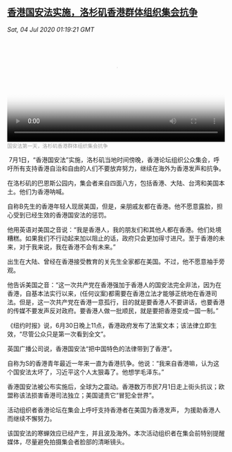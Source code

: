<!--1593826884000-->
[香港国安法实施，洛杉矶香港群体组织集会抗争](https://www.voachinese.com/a/la-for-hk-on-july-1st-2020/5488552.html)
------

<div><i>Sat, 04 Jul 2020 01:19:21 GMT</i></div><video poster="https://images.weserv.nl?url=gdb.voanews.com/bfae8fd7-8199-4cd1-8b5d-291adab4e4fa_tv_r1_s_w900.jpg" src="https://av.voanews.com/Videoroot/Pangeavideo/2020/07/b/bf/bfae8fd7-8199-4cd1-8b5d-291adab4e4fa_240p.mp4" style="width:100%" controls></video><div><small style="color: #999;">国安法第一天，洛杉矶香港群体组织集会抗争</small></div><p> 7月1日，“香港国安法”实施，洛杉矶当地时间傍晚，香港论坛组织公众集会，呼吁所有支持香港自治和自由的人们不要放弃努力，继续在海外为香港发声和抗争。</p><p>在洛杉矶的巴恩斯公园内，集会者来自四面八方，包括香港、大陆、台湾和美国本土。他们为香港呐喊。</p><p>自称B先生的香港年轻人现居美国，但是，亲朋戚友都在香港。他不愿意露脸，担心受到已经生效的香港国安法的惩罚。</p><p>他用英语对美国之音说：“我是香港人，我的朋友们和其他人都在香港。他们处境糟糕。如果我们不行动起来加以阻止的话，政府只会更加得寸进尺。至于香港的未来，对于我来说，我在香港不会有未来。”</p><p>出生在大陆、曾经在香港接受教育的关先生全家都在美国。不过，他不愿意袖手旁观。</p><p>他告诉美国之音：“这一次共产党在香港强加于香港人的国安法完全非法，因为在香港，自基本法实行以来，(任何议案)都需要在香港立法才能够正统地在香港司法。但是，这一次共产党在香港一意孤行，目的就是要香港人不要讲话，也要香港的传媒不要发声反对政府。要香港人做一批顺民，就是要把香港变成一国一制。”</p><p>《纽约时报》说，6月30日晚上11点，香港政府发布了法案文本；该法律立即生效，“尽管公众只是第一次看到全文”。</p><p>英国广播公司说，香港国安法“把中国特色的法律带到了香港”。</p><p>自称为S的香港青年最近一年来一直为香港抗争。他说：“我来自香港嘛，认为这个国安法太坏了，习近平这个人太狠毒了。他想学毛泽东。”</p><p>香港国安法被公布实施后，全球为之震动。香港数万市民7月1日走上街头抗议；欧盟称该法损害香港司法独立；美国谴责它“冒犯全世界”。</p><p>活动组织者香港论坛在集会上呼吁支持香港者在美国为香港发声， 为援助香港人而继续不懈努力。</p><p>该国安法的寒蝉效应已经产生，并且波及海外。本次活动组织者在集会前特别提醒媒体，尽量避免拍摄集会者脸部的清晰镜头。</p><p> </p>
